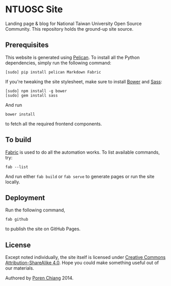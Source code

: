 # NTUOSC Site

Landing page & blog for National Taiwan University Open Source Community. This repository holds the ground-up site source.

## Prerequisites

This website is generated using [Pelican](http://getpelican.com). To install all the Python dependencies, simply run the following command:

    [sudo] pip install pelican Markdown Fabric

If you're tweaking the site stylesheet, make sure to install [Bower](http://bower.io) and [Sass](http://sass-lang.com):

    [sudo] npm install -g bower
    [sudo] gem install sass

And run

    bower install

to fetch all the required frontend components.


## To build

[Fabric](http://www.fabfile.org) is used to do all the automation works. To list available commands, try:

    fab --list

And run either `fab build` or `fab serve` to generate pages or run the site locally.


## Deployment

Run the following command,

    fab github

to publish the site on GitHub Pages.


## License

Except noted individually, the site itself is licensed under [Creative Commons Attribution-ShareAlike 4.0](http://creativecommons.org/licenses/by-sa/4.0/). Hope you could make something useful out of our materials.

Authored by [Poren Chiang](http://poren.tw) 2014.
